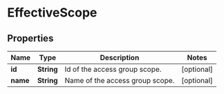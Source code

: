 

# EffectiveScope


## Properties

| Name | Type | Description | Notes |
|------------ | ------------- | ------------- | -------------|
|**id** | **String** | Id of the access group scope. |  [optional] |
|**name** | **String** | Name of the access group scope. |  [optional] |




